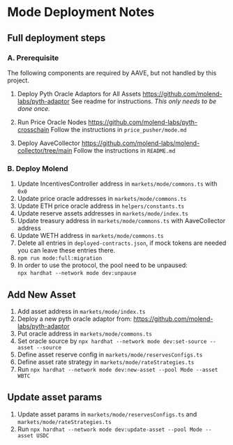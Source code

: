 # Mode Deployment Notes

## Full deployment steps

### A. Prerequisite 
The following components are required by AAVE, but not handled by this project.      

1. Deploy Pyth Oracle Adaptors for All Assets
  https://github.com/molend-labs/pyth-adaptor
  See readme for instructions.
  *This only needs to be done once.*

2. Run Price Oracle Nodes
  https://github.com/molend-labs/pyth-crosschain
  Follow the instructions in `price_pusher/mode.md`

3. Deploy AaveCollector
   https://github.com/molend-labs/molend-collector/tree/main
   Follow the instructions in `README.md`

### B. Deploy Molend
1. Update IncentivesController address in `markets/mode/commons.ts` with `0x0`
2. Update price oracle addresses in `markets/mode/commons.ts`
3. Update ETH price oracle address in `helpers/constants.ts`
3. Update reserve assets addresses in `markets/mode/index.ts`
4. Update treasury address in `markets/mode/commons.ts` with AaveCollector address
5. Update WETH address in `markets/mode/commons.ts`
6. Delete all entries in `deployed-contracts.json`, if mock tokens are needed you can leave these entries there.
7. `npm run mode:full:migration`
8. In order to use the protocol, the pool need to be unpaused:    
  `npx hardhat --network mode dev:unpause`

## Add New Asset
1. Add asset address in `markets/mode/index.ts`
2. Deploy a new pyth oracle adaptor from: https://github.com/molend-labs/pyth-adaptor
3. Put oracle address in `markets/mode/commons.ts`
4. Set oracle source by `npx hardhat --network mode dev:set-source --asset --source`
5. Define asset reserve config in `markets/mode/reservesConfigs.ts`
6. Define asset rate strategy in `markets/mode/rateStrategies.ts`
7. Run `npx hardhat --network mode dev:new-asset --pool Mode --asset WBTC`

## Update asset params
1. Update asset params in `markets/mode/reservesConfigs.ts` and `markets/mode/rateStrategies.ts`
2. Run `npx hardhat --network mode dev:update-asset --pool Mode --asset USDC`
